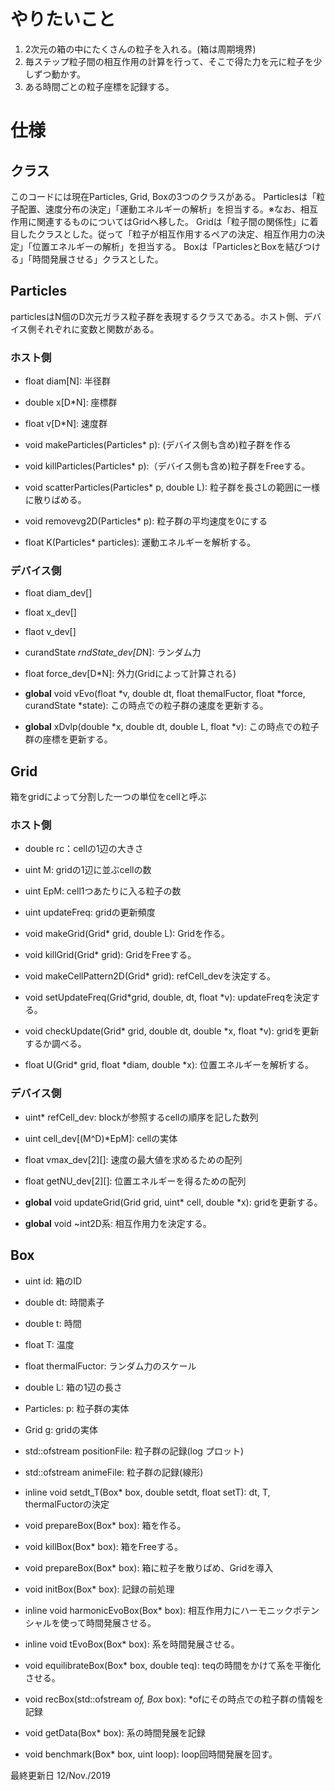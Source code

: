 # やりたいこと
1. 2次元の箱の中にたくさんの粒子を入れる。(箱は周期境界)
1. 毎ステップ粒子間の相互作用の計算を行って、そこで得た力を元に粒子を少しずつ動かす。
1. ある時間ごとの粒子座標を記録する。

# 仕様
## クラス
このコードには現在Particles, Grid, Boxの3つのクラスがある。
Particlesは「粒子配置、速度分布の決定」「運動エネルギーの解析」を担当する。※なお、相互作用に関連するものについてはGridへ移した。
Gridは「粒子間の関係性」に着目したクラスとした。従って「粒子が相互作用するペアの決定、相互作用力の決定」「位置エネルギーの解析」を担当する。
Boxは「ParticlesとBoxを結びつける」「時間発展させる」クラスとした。

## Particles
particlesはN個のD次元ガラス粒子群を表現するクラスである。ホスト側、デバイス側それぞれに変数と関数がある。

### ホスト側
- float diam[N]: 半径群
- double x[D*N]: 座標群
- float v[D*N]: 速度群

- void makeParticles(Particles* p): (デバイス側も含め)粒子群を作る
- void killParticles(Particles* p):（デバイス側も含め)粒子群をFreeする。
- void scatterParticles(Particles* p, double L): 粒子群を長さLの範囲に一様に散りばめる。

- void removevg2D(Particles* p): 粒子群の平均速度を0にする

- float K(Particles* particles): 運動エネルギーを解析する。

### デバイス側
- float diam_dev[]
- float x_dev[]
- flaot v_dev[]
- curandState *rndState_dev[D*N]: ランダム力
- float force_dev[D*N]: 外力(Gridによって計算される)

- __global__ void vEvo(float *v, double dt, float themalFuctor, float *force, curandState *state): この時点での粒子群の速度を更新する。
- __global__ xDvlp(double *x, double dt, double L, float *v): この時点での粒子群の座標を更新する。

## Grid
箱をgridによって分割した一つの単位をcellと呼ぶ
### ホスト側
- double rc：cellの1辺の大きさ
- uint M: gridの1辺に並ぶcellの数
- uint EpM: cell1つあたりに入る粒子の数
- uint updateFreq: gridの更新頻度

- void makeGrid(Grid* grid, double L): Gridを作る。
- void killGrid(Grid* grid): GridをFreeする。
- void makeCellPattern2D(Grid* grid): refCell_devを決定する。

- void setUpdateFreq(Grid*grid, double, dt, float *v): updateFreqを決定する。
- void checkUpdate(Grid* grid, double dt, double *x, float *v): gridを更新するか調べる。

- float U(Grid* grid, float *diam, double *x): 位置エネルギーを解析する。

### デバイス側
- uint* refCell_dev: blockが参照するcellの順序を記した数列
- uint cell_dev[(M^D)*EpM]: cellの実体

- float vmax_dev[2][]: 速度の最大値を求めるための配列
- float getNU_dev[2][]: 位置エネルギーを得るための配列

- __global__ void updateGrid(Grid grid, uint* cell, double *x): gridを更新する。
- __global__ void ~int2D系: 相互作用力を決定する。

## Box
- uint id: 箱のID
- double dt: 時間素子
- double t: 時間
- float T: 温度
- float thermalFuctor: ランダム力のスケール
- double L: 箱の1辺の長さ
- Particles: p: 粒子群の実体
- Grid g: gridの実体

- std::ofstream positionFile: 粒子群の記録(log プロット)
- std::ofstream animeFile: 粒子群の記録(線形)

- inline void setdt_T(Box* box, double setdt, float setT): dt, T, thermalFuctorの決定

- void prepareBox(Box* box): 箱を作る。
- void killBox(Box* box): 箱をFreeする。
- void prepareBox(Box* box): 箱に粒子を散りばめ、Gridを導入
- void initBox(Box* box): 記録の前処理

- inline void harmonicEvoBox(Box* box): 相互作用力にハーモニックポテンシャルを使って時間発展させる。
- inline void tEvoBox(Box* box): 系を時間発展させる。

- void equilibrateBox(Box* box, double teq): teqの時間をかけて系を平衡化させる。

- void recBox(std::ofstream *of, Box* box): *ofにその時点での粒子群の情報を記録

- void getData(Box* box): 系の時間発展を記録
- void benchmark(Box* box, uint loop): loop回時間発展を回す。

最終更新日 12/Nov./2019